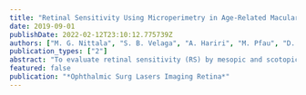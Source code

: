 ```yaml
---
title: "Retinal Sensitivity Using Microperimetry in Age-Related Macular Degeneration in an Amish Population"
date: 2019-09-01
publishDate: 2022-02-12T23:10:12.775739Z
authors: ["M. G. Nittala", "S. B. Velaga", "A. Hariri", "M. Pfau", "D. G. Birch", "J. Haines", "M. A. Pericak-Vance", "D. Stambolian", "S. R. Sadda"]
publication_types: ["2"]
abstract: "To evaluate retinal sensitivity (RS) by mesopic and scotopic microperimetry (MP-1S) in an elderly Amish population with age-related macular degeneration (AMD). 50 years) from Pennsylvania using a retinal function analyzer. Scotopic testing was performed using a 2.0 log unit neutral density filter following 30 minutes of dark adaptation. All subjects underwent complete ophthalmic examinations, including spectral-domain optical coherence tomography, fundus autofluorescence, infrared reflectance imaging, and flash color fundus photography. Certified graders at Doheny Image Reading Center identified subjects with evidence of AMD as defined by the Beckman classification and quantified drusen volume. RS in subjects with and without AMD was compared. Correlations between RS and drusen burden were analyzed. Ten eyes with incomplete MP-1S exams were excluded from the final analysis. Among the 138 eyes from 77 subjects included in the final analysis, 42 eyes from 29 subjects had evidence of early or intermediate AMD. The mean age of subjects with AMD was 69.65 years ± 13.81 years versus 63.04 years ± 12.69 years in those without AMD (P = .06). Mesopic RS was 18.8 dB ± 2.1 dB in subjects with AMD and 19.6 dB ± 1.4 dB in those without AMD (P = .07). Scotopic RS was significantly lower (P = .04) in subjects with AMD (15.9 dB ± 2.9 dB) compared with those without AMD (17.3 dB ± 2.4 dB). There was no relationship between mesopic RS and either drusen area (r = -0.06; P = .32) or drusen volume (r = -0.08; P = .30). There was a trend for an association between scotopic RS and both drusen area (r = -0.39; P = .24) and drusen volume (r = -0.36; P = .30). In an elderly Amish population, eyes with early or intermediate AMD show a greater reduction in scotopic RS than mesopic RS, suggesting that rod function is more severely affected than cone function. Drusen area and volume measurements better correlated with scotopic RS. [Ophthalmic Surg Lasers Imaging Retina. 2019;50:e236-e241.]."
featured: false
publication: "*Ophthalmic Surg Lasers Imaging Retina*"
---
```


